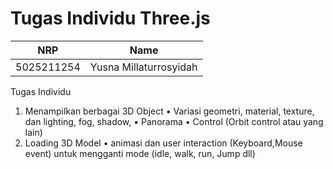 # Tugas Individu Three.js

| NRP        | Name                         |
| ---------- | -----------------------------|
| 5025211254 | Yusna Millaturrosyidah       |

Tugas Individu
1. Menampilkan berbagai 3D Object
    • Variasi geometri, material, texture, dan lighting, fog, shadow,
    • Panorama
    • Control (Orbit control atau yang lain)
2. Loading 3D Model
    • animasi dan user interaction (Keyboard,Mouse event) untuk mengganti mode (idle, walk, run, Jump dll)

